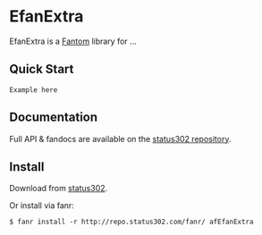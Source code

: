 # EfanExtra

EfanExtra is a [Fantom](http://fantom.org/) library for ...



## Quick Start

    Example here


## Documentation

Full API & fandocs are available on the [status302 repository](http://repo.status302.com/doc/afEfanExtra/#overview).



## Install

Download from [status302](http://repo.status302.com/browse/afEfanExtra).

Or install via fanr:

    $ fanr install -r http://repo.status302.com/fanr/ afEfanExtra


